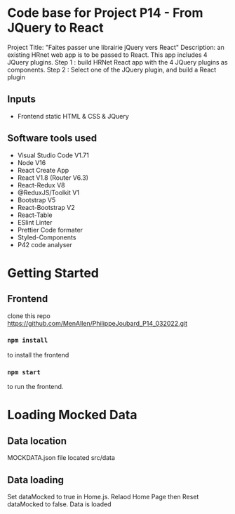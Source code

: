 # Code base for Project P14 - From JQuery to React
Project Title: "Faites passer une librairie jQuery vers React"
Description: an existing HRnet web app is to be passed to React. This app includes 4 JQuery plugins.
Step 1 : build HRNet React app with the 4 JQuery plugins as components.
Step 2 : Select one of the JQuery plugin, and build a React plugin

## Inputs
 - Frontend static HTML & CSS & JQuery

## Software tools used
 - Visual Studio Code V1.71
 - Node V16
 - React Create App
 - React V1.8 (Router V6.3)
 - React-Redux V8
 - @ReduxJS/Toolkit V1
 - Bootstrap V5
 - React-Bootstrap V2
 - React-Table
 - ESlint Linter
 - Prettier Code formater
 - Styled-Components
 - P42 code analyser


# Getting Started

## Frontend
clone this repo https://github.com/MenAllen/PhilippeJoubard_P14_032022.git
### `npm install`
to install the frontend
### `npm start`
to run the frontend.

# Loading Mocked Data

## Data location
MOCKDATA.json file located src/data
## Data loading
Set dataMocked to true in Home.js. Relaod Home Page then Reset dataMocked to false. Data is loaded
